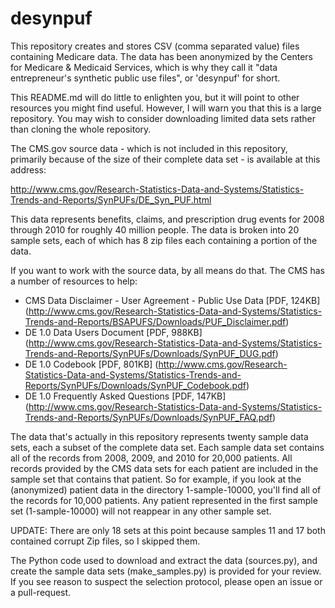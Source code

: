 # desynpuf

This repository creates and stores CSV (comma separated value) files containing Medicare data. The data has been anonymized by the Centers for Medicare & Medicaid Services, which is why they call it "data entrepreneur's synthetic public use files", or 'desynpuf' for short.

This README.md will do little to enlighten you, but it will point to other resources you might find useful. However, I will warn you that this is a large repository. You may wish to consider downloading limited data sets rather than cloning the whole repository.

The CMS.gov source data - which is not included in this repository, primarily because of the size of their complete data set - is available at this address:

http://www.cms.gov/Research-Statistics-Data-and-Systems/Statistics-Trends-and-Reports/SynPUFs/DE_Syn_PUF.html

This data represents benefits, claims, and prescription drug events for 2008 through 2010 for roughly 40 million people. The data is broken into 20 sample sets, each of which has 8 zip files each containing a portion of the data.

If you want to work with the source data, by all means do that. The CMS has a number of resources to help:

* CMS Data Disclaimer - User Agreement - Public Use Data [PDF, 124KB] (http://www.cms.gov/Research-Statistics-Data-and-Systems/Statistics-Trends-and-Reports/BSAPUFS/Downloads/PUF_Disclaimer.pdf)
* DE 1.0 Data Users Document [PDF, 988KB] (http://www.cms.gov/Research-Statistics-Data-and-Systems/Statistics-Trends-and-Reports/SynPUFs/Downloads/SynPUF_DUG.pdf)
* DE 1.0 Codebook [PDF, 801KB] (http://www.cms.gov/Research-Statistics-Data-and-Systems/Statistics-Trends-and-Reports/SynPUFs/Downloads/SynPUF_Codebook.pdf)
* DE 1.0 Frequently Asked Questions [PDF, 147KB] (http://www.cms.gov/Research-Statistics-Data-and-Systems/Statistics-Trends-and-Reports/SynPUFs/Downloads/SynPUF_FAQ.pdf)

The data that's actually in this repository represents twenty sample data sets, each a subset of the complete data set. Each sample data set contains all of the records from 2008, 2009, and 2010 for 20,000 patients. All records provided by the CMS data sets for each patient are included in the sample set that contains that patient. So for example, if you look at the (anonymized) patient data in the directory 1-sample-10000, you'll find all of the records for 10,000 patients. Any patient represented in the first sample set (1-sample-10000) will not reappear in any other sample set. 

UPDATE: There are only 18 sets at this point because samples 11 and 17 both contained corrupt Zip files, so I skipped them.

The Python code used to download and extract the data (sources.py), and create the sample data sets (make_samples.py) is provided for your review. If you see reason to suspect the selection protocol, please open an issue or a pull-request.


